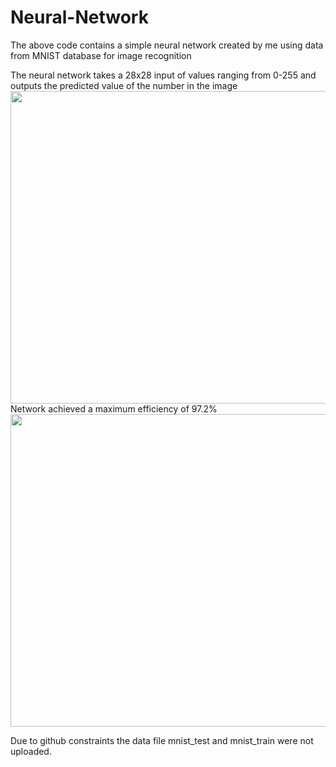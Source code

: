 # Neural-Network
The above code contains a simple neural network created by me using data from MNIST database for image recognition

The neural network takes a 28x28 input of values ranging from 0-255 and outputs the predicted value of the number in the image
<img src="https://github.com/Nike2447/Neural-Network/assets/66029681/2c143dca-25ec-470e-a6be-8b4e3fb35fd6" width="900" height="500">
Network achieved a maximum efficiency of 97.2%
<img src="(https://github.com/Nike2447/Neural-Network/assets/66029681/1978ffef-ea05-4b54-9816-53a555650b1d" width="900" height="500">




Due to github constraints the data file mnist_test and mnist_train were not uploaded.
